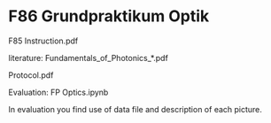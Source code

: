 # F86 Grundpraktikum Optik

F85 Instruction.pdf

literature: Fundamentals_of_Photonics_*.pdf

Protocol.pdf

Evaluation: FP Optics.ipynb

In evaluation you find use of data file and description of each picture.

### 
